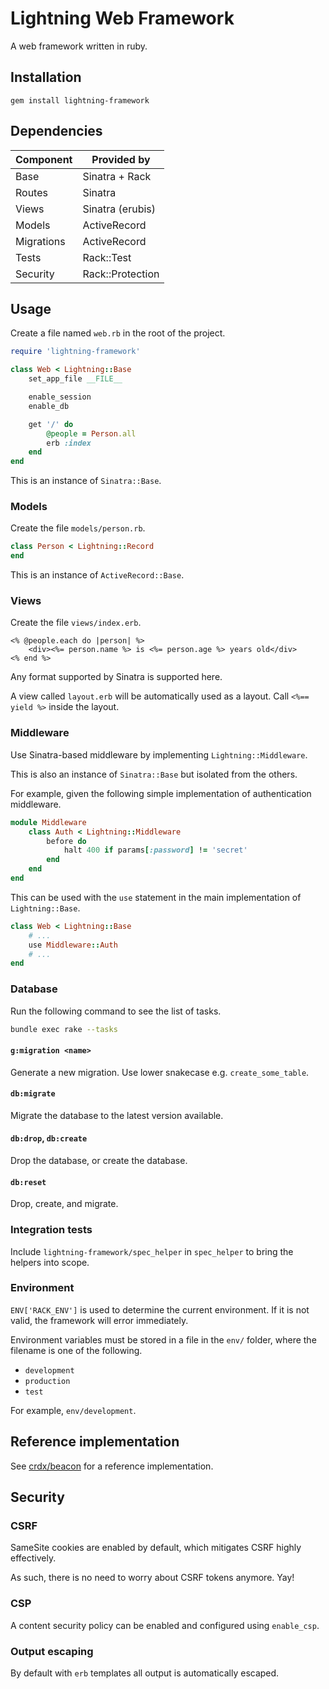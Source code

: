 # Lightning Web Framework

A web framework written in ruby.

## Installation

```
gem install lightning-framework
```

## Dependencies

| Component  | Provided by       |
|------------|-------------------|
| Base       | Sinatra + Rack    |
| Routes     | Sinatra           |
| Views      | Sinatra (erubis)  |
| Models     | ActiveRecord      |
| Migrations | ActiveRecord      |
| Tests      | Rack::Test        |
| Security   | Rack::Protection  |

## Usage

Create a file named `web.rb` in the root of the project.

```rb
require 'lightning-framework'

class Web < Lightning::Base
    set_app_file __FILE__

    enable_session
    enable_db

    get '/' do
        @people = Person.all
        erb :index
    end
end
```

This is an instance of `Sinatra::Base`.

### Models

Create the file `models/person.rb`.

```rb
class Person < Lightning::Record
end
```

This is an instance of `ActiveRecord::Base`.

### Views

Create the file `views/index.erb`.

```erb
<% @people.each do |person| %>
    <div><%= person.name %> is <%= person.age %> years old</div>
<% end %>
```

Any format supported by Sinatra is supported here.

A view called `layout.erb` will be automatically used as a layout. Call `<%== yield %>` inside the layout.

### Middleware

Use Sinatra-based middleware by implementing `Lightning::Middleware`.

This is also an instance of `Sinatra::Base` but isolated from the others.

For example, given the following simple implementation of authentication middleware.

```rb
module Middleware
    class Auth < Lightning::Middleware
        before do
            halt 400 if params[:password] != 'secret'
        end
    end
end
```

This can be used with the `use` statement in the main implementation of `Lightning::Base`.

```rb
class Web < Lightning::Base
    # ...
    use Middleware::Auth
    # ...
end
```

### Database

Run the following command to see the list of tasks.

```bash
bundle exec rake --tasks
```

#### `g:migration <name>`

Generate a new migration. Use lower snakecase e.g. `create_some_table`.

#### `db:migrate`

Migrate the database to the latest version available.

#### `db:drop`, `db:create`

Drop the database, or create the database.

#### `db:reset`

Drop, create, and migrate.

### Integration tests

Include `lightning-framework/spec_helper` in `spec_helper` to bring the helpers into scope.

### Environment

`ENV['RACK_ENV']` is used to determine the current environment. If it is not valid, the framework will error immediately.

Environment variables must be stored in a file in the `env/` folder, where the filename is one of the following.

- `development`
- `production`
- `test`

For example, `env/development`.

## Reference implementation

See [crdx/beacon](https://github.com/crdx/beacon) for a reference implementation.

## Security

### CSRF

SameSite cookies are enabled by default, which mitigates CSRF highly effectively.

As such, there is no need to worry about CSRF tokens anymore. Yay!

### CSP

A content security policy can be enabled and configured using `enable_csp`.

### Output escaping

By default with `erb` templates all output is automatically escaped.

